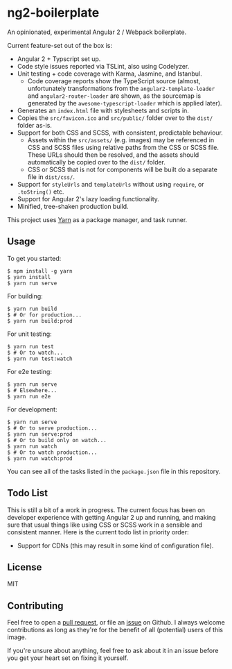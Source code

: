 # ng2-boilerplate

An opinionated, experimental Angular 2 / Webpack boilerplate.

Current feature-set out of the box is:
* Angular 2 + Typscript set up.
* Code style issues reported via TSLint, also using Codelyzer.
* Unit testing + code coverage with Karma, Jasmine, and Istanbul. 
    * Code coverage reports show the TypeScript source (almost, unfortunately transformations from 
    the `angular2-template-loader` and `angular2-router-loader` are shown, as the sourcemap is 
    generated by the `awesome-typescript-loader` which is applied later).
* Generates an `index.html` file with stylesheets and scripts in.
* Copies the `src/favicon.ico` and `src/public/` folder over to the `dist/` folder as-is.
* Support for both CSS and SCSS, with consistent, predictable behaviour.
    * Assets within the `src/assets/` (e.g. images) may be referenced in CSS and SCSS files using
    relative paths from the CSS or SCSS file. These URLs should then be resolved, and the assets 
    should automatically be copied over to the `dist/` folder.
    * CSS or SCSS that is not for components will be built do a separate file in `dist/css/`.
* Support for `styleUrls` and `templateUrls` without using `require`, or `.toString()` etc.
* Support for Angular 2's lazy loading functionality.
* Minified, tree-shaken production build.

This project uses [Yarn][1] as a package manager, and task runner.

## Usage

To get you started:

```
$ npm install -g yarn
$ yarn install
$ yarn run serve
```

For building:

```
$ yarn run build
$ # Or for production...
$ yarn run build:prod
```

For unit testing:

```
$ yarn run test
$ # Or to watch...
$ yarn run test:watch
```

For e2e testing:

```
$ yarn run serve
$ # Elsewhere...
$ yarn run e2e
```

For development:

```
$ yarn run serve
$ # Or to serve production...
$ yarn run serve:prod
$ # Or to build only on watch...
$ yarn run watch
$ # Or to watch production...
$ yarn run watch:prod
```

You can see all of the tasks listed in the `package.json` file in this repository.

## Todo List

This is still a bit of a work in progress. The current focus has been on developer experience with
getting Angular 2 up and running, and making sure that usual things like using CSS or SCSS work in a
sensible and consistent manner. Here is the current todo list in priority order:

* Support for CDNs (this may result in some kind of configuration file).

## License

MIT

## Contributing

Feel free to open a [pull request][2], or file an [issue][3] on Github. I always welcome 
contributions as long as they're for the benefit of all (potential) users of this image.

If you're unsure about anything, feel free to ask about it in an issue before you get your heart set 
on fixing it yourself.

[1]: https://yarnpkg.com/
[2]: https://github.com/SeerUK/ng2-boilerplate/pulls
[3]: https://github.com/SeerUK/ng2-boilerplate/issues
